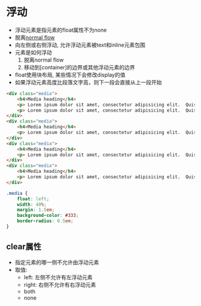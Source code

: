 # 浮动

- 浮动元素是指元素的float属性不为none
- 脱离[normal flow](CSS_Normal_Flow.md)
- 向左侧或右侧浮动, 允许浮动元素被text和inline元素包围
- 元素是如何浮动
  1. 脱离normal flow
  2. 移动到[container]的边界或其他浮动元素的边界
- float使用块布局, 某些情况下会修改display的值
- 如果浮动元素高度比段落文字高，则下一段会直接从上一段开始

```html
<div class="media">
    <h4>Media heading</h4>
    <p> Lorem ipsum dolor sit amet, consectetur adipisicing elit.  Quisquam, quae.  </p>
    <p> Lorem ipsum dolor sit amet, consectetur adipisicing elit.  Quisquam, quae.  </p>
</div>
<div class="media">
    <h4>Media heading</h4>
    <p> Lorem ipsum dolor sit amet, consectetur adipisicing elit.  Quisquam, quae.  </p>
</div>
<div class="media">
    <h4>Media heading</h4>
    <p> Lorem ipsum dolor sit amet, consectetur adipisicing elit.  Quisquam, quae.  </p>
</div>
<div class="media">
    <h4>Media heading</h4>
    <p> Lorem ipsum dolor sit amet, consectetur adipisicing elit.  Quisquam, quae.  </p>
</div>
```

```css
.media {
    float: left;
    width: 40%;
    margin: 1.5em;
    background-color: #333;
    border-radius: 0.5em;
}
```

## clear属性

- 指定元素的哪一侧不允许由浮动元素
- 取值:
  - left: 左侧不允许有左浮动元素
  - right: 右侧不允许有右浮动元素
  - both
  - none
